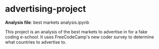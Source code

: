# advertising-project

**Analysis file**: best markets analysis.ipynb

This project is an analysis of the best markets to advertise in for a fake coding e-school. It uses FreeCodeCamp's new coder survey to determine what countries to advertise to. 
